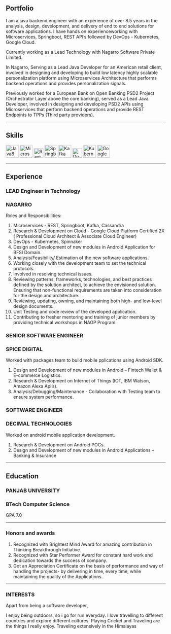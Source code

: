 ## Portfolio

I am a java backend  engineer with an experience of over 8.5 years in the analysis, design, development, and delivery of end to end solutions for software applications. I have hands on experienceworking with Microservices, Springboot, REST API’s followed by DevOps - Kubernetes, Google Cloud.

Currently working as a Lead Technology with Nagarro Software Private Limited. 

In Nagarro, Serving as a Lead Java Developer for an American retail client, involved in designing and developing to build low latency highly scalable personalization platform using Microservices Architecture that performs backend operations and provides personalization signals.

Previously worked for a European Bank on Open Banking PSD2 Project (Orchestrator Layer above the core banking), served as a Lead Java Developer, involved in designing and developing PSD2 APIs using Microservices that perform backend operations and provide REST Endpoints to TPPs (Third party providers).

---

## Skills

<p align='left'>
  <img src="https://drive.google.com/uc?id=1WL2Cbi5rQZOAvJvSmuhUMoN8CzlZo62P" alt="Java8" width="40" height="40">
  <img src='https://drive.google.com/uc?id=1fvVKB3Xqn8qGK9jt_jDRZWy1Wck7aFGd' alt="Microservices" width="40" height="40">
  <img src='https://drive.google.com/uc?id=1IJyPLwSxJ8XEt4yuDm2YzYGzyNu8bZW0' height='30' width='auto' alt="Rest API">
   <img src="https://drive.google.com/uc?id=1H5epiQWF_0ii-6FgoHDef2qMAeOSCxW9" alt="Springboot" width="auto" height="40"/>
   <img src="https://drive.google.com/uc?id=1A-JceoABZRI-Q75xe0TLB7Xwl3xC-7CU" alt="Kafka" width="40" height="40"/>
    <img src='https://drive.google.com/uc?id=1AustV5ufb-1wI_0gcXRDvcmCn3NkVhXd' height='30' width='auto' alt="Docker">
   <img src="https://drive.google.com/uc?id=15xqrlXz8hLBc9SnodpCoNW7NgFxyJyqQ" alt="Kubernetes" width="auto" height="40"/>
   <img src="https://drive.google.com/uc?id=1p49P7koRrA2FnTD9YjbgU2lm63DhGQ6R" alt="Google Cloud" width="40" height="40"/>
</p>

---

## Experience

### **LEAD Engineer in Technology**
### NAGARRO

Roles and Responsibilities:

1. Microservices - REST, Springboot, Kafka, Cassandra
2. Research & Development on Cloud - Google Cloud Platform Certified 2X ( Professional Cloud
Architect & Associate Cloud Engineer)
3. DevOps - Kubernetes, Spinnaker
4. Design and Development of new modules in Android Application for BFSI Domain.
5. Analysis/Feasibility/ Estimation of the new software applications.
6. Working closely with the development team to set the technical protocols.
7. Involved in resolving technical issues.
8. Reviewing patterns, frameworks, technologies, and best practices defined by the solution architect, to achieve the envisioned solution. Ensuring that non-functional requirements are taken into consideration for the design and architecture.
9. Reviewing, updating, owning, and maintaining both high- and low-level design documents.
10. Unit Testing and code review of the developed application.
11. Contributing to fresher mentoring and training of junior members by providing technical workshops in NAGP Program.

### **SENIOR SOFTWARE ENGINEER**
### SPICE DIGITAL

Worked with packages team to build mobile pplications using Android SDK.

1.	Design and Development of new modules in Android – Fintech Wallet & E-commerce Logistics.
2.	Research & Development on Internet of Things (IOT, IBM Watson, Amazon Alexa Api’s).
3.	Analysis/Debugging/Maintenance - Collaboration with Testing team to ensure system performance.


### **SOFTWARE ENGINEER**
### DECIMAL TECHNOLOGIES 

Worked on android mobile application development.

1.	Research & Development on Android POCs.
2.	Design and Development of new modules in Android Applications – Banking & Insurance

---

## Education

### **PANJAB UNIVERSITY**
### BTech Computer Science
GPA 7.0

---

### Honors and awards

1.	Recognized with Brightest Mind Award for amazing contribution in Thinking Breakthrough Initiative.
2.	Recognized with Star Performer Award for constant hard work and dedication towards the success of company.
3.	Got an Appreciation Certificate on the basis of performance and way of handling the projects-  by delivering in time, every time, while maintaining the quality of the Applications.

---
### INTERESTS
Apart from being a software developer, 

I enjoy being outdoors, so i go for run everyday. I love travelling to different countries and explore different cultures. Playing Cricket and Traveling are the things I really enjoy. Traveling extensively in the Himalayas
